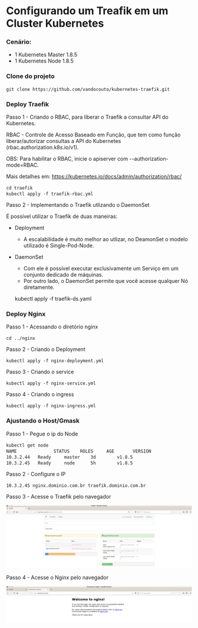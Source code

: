 # Configurando um Treafik em um Cluster Kubernetes

### Cenário:

* 1 Kubernetes Master 1.8.5
* 1 Kubernetes Node 1.8.5

### Clone do projeto

    git clone https://github.com/vandocouto/kubernetes-traefik.git

### Deploy Traefik

Passo 1 - Criando o RBAC, para liberar o Traefik a consultar API do Kubernetes.

RBAC - Controle de Acesso Baseado em Função, que tem como função liberar/autorizar consultas a API do Kubernetes (rbac.authorization.k8s.io/v1).

OBS: Para habilitar o RBAC, inicie o apiserver com --authorization-mode=RBAC.

Mais detalhes em: https://kubernetes.io/docs/admin/authorization/rbac/

    cd traefik
    kubectl apply -f traefik-rbac.yml
    
Passo 2 - Implementando o Traefik utlizando o DaemonSet

É possível utilizar o Traefik de duas maneiras: 

* Deployment
    * A escalabilidade é muito melhor ao utlizar, no DeamonSet o modelo utilizado é Single-Pod-Node.

* DaemonSet
    * Com ele é possível executar exclusivamente um Serviço em um conjunto dedicado de máquinas.
    * Por outro lado, o DaemonSet permite que você acesse qualquer Nó diretamente.

    
    
    kubectl apply -f traefik-ds.yaml
    
 
### Deploy Nginx 
 
 Passo 1 - Acessando o diretório nginx
 
    cd ../nginx

Passo 2 - Criando o Deployment

    kubectl apply -f nginx-deployment.yml 

Passo 3 - Criando o service 
  
    kubectl apply -f nginx-service.yml    
    
Passo 4 - Criando o ingress
    
    kubectl apply -f nginx-ingress.yml 
    
### Ajustando o Host/Gmask

Passo 1 - Pegue o ip do Node 

    kubectl get node
    NAME              STATUS    ROLES     AGE       VERSION
    10.3.2.44   Ready     master    3d        v1.8.5
    10.3.2.45   Ready     node      5h        v1.8.5

Passo 2 - Configure o IP

    10.3.2.45 nginx.dominio.com.br traefik.dominio.com.br
    
Passo 3 - Acesse o Traefik pelo navegador 

![alt text](images/traefik.png "Traefik")

Passo 4 - Acesse o Nginx pelo navegador

![alt text](images/nginx.png "Nginx")


